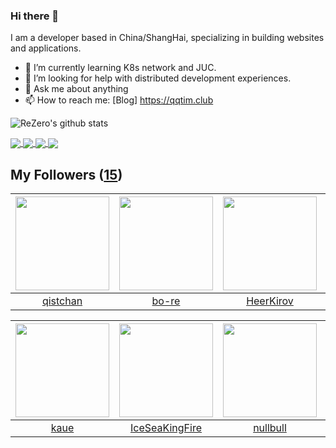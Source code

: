 ### Hi there 👋

  I am a developer based in China/ShangHai, specializing in building websites and applications.
  
  - 🌱 I’m currently learning K8s network and JUC.
  - 🤔 I’m looking for help with distributed development experiences.
  - 💬 Ask me about anything
  - 📫 How to reach me: [Blog] https://qqtim.club
  
  
  ![ReZero's github stats](https://github-readme-stats.vercel.app/api?username=rezeros&show_icons=true&title_color=fff&icon_color=79ff97&text_color=9f9f9f&bg_color=151515)
  
  
  <a href="https://github.com/rezeros">
<img align="center" src="https://github-readme-stats.vercel.app/api/top-langs/?username=rezeros&layout=compact" />
  </a>
  <a href="https://github.com/rezeros/zit">
<img align="center" src="https://github-readme-stats.vercel.app/api/pin/?username=rezeros&repo=zit&title_color=fff&icon_color=79ff97&text_color=9f9f9f&bg_color=151515" />
  </a>
  <a href="https://github.com/rezeros/zerobox">
<img align="center" src="https://github-readme-stats.vercel.app/api/pin/?username=rezeros&repo=zerobox&title_color=fff&icon_color=79ff97&text_color=9f9f9f&bg_color=151515" />
  </a>
  <a href="https://github.com/rezeros/leetcode">
<img align="center" src="https://github-readme-stats.vercel.app/api/pin/?username=rezeros&repo=leetcode&title_color=fff&icon_color=79ff97&text_color=9f9f9f&bg_color=151515" />
  </a>
 
  

## My Followers ([15](https://github.com/ReZeroS?tab=followers))

| <img src="https://avatars2.githubusercontent.com/u/11344747?v=4" width="150" height="150" /> | <img src="https://avatars2.githubusercontent.com/u/47686772?v=4" width="150" height="150" /> | <img src="https://avatars2.githubusercontent.com/u/26834294?v=4" width="150" height="150" /> | <img src="https://avatars2.githubusercontent.com/u/6508763?v=4" width="150" height="150" /> |
| :------------------------------------------------------------------------------------------: | :------------------------------------------------------------------------------------------: | :------------------------------------------------------------------------------------------: | :-----------------------------------------------------------------------------------------: |
|                            [qistchan](https://github.com/qistchan)                           |                               [bo-re](https://github.com/bo-re)                              |                           [HeerKirov](https://github.com/HeerKirov)                          |                       [dalinhuang99](https://github.com/dalinhuang99)                       |

| <img src="https://avatars1.githubusercontent.com/u/7304741?v=4" width="150" height="150" /> | <img src="https://avatars3.githubusercontent.com/u/34676280?v=4" width="150" height="150" /> | <img src="https://avatars2.githubusercontent.com/u/28078734?v=4" width="150" height="150" /> | <img src="https://avatars0.githubusercontent.com/u/32831059?v=4" width="150" height="150" /> |
| :-----------------------------------------------------------------------------------------: | :------------------------------------------------------------------------------------------: | :------------------------------------------------------------------------------------------: | :------------------------------------------------------------------------------------------: |
|                               [kaue](https://github.com/kaue)                               |                      [IceSeaKingFire](https://github.com/IceSeaKingFire)                     |                            [nullbull](https://github.com/nullbull)                           |                          [opengineer](https://github.com/opengineer)                         |